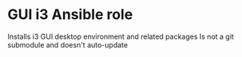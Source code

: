# GUI i3 Ansible role

Installs i3 GUI desktop environment and related packages
Is not a git submodule and doesn't auto-update

